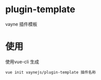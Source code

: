 # plugin-template
vayne 插件模板

# 使用

使用vue-cli 生成

```shell
vue init vaynejs/plugin-template 插件名称
```
